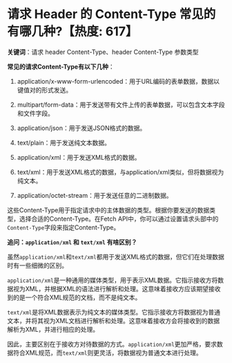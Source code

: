 # 请求 Header 的 Content-Type 常见的有哪几种?【热度: 617】

**关键词**：请求 header Content-Type、header Content-Type 参数类型

**常见的请求Content-Type有以下几种**：

1. application/x-www-form-urlencoded：用于URL编码的表单数据，数据以键值对的形式发送。

2. multipart/form-data：用于发送带有文件上传的表单数据，可以包含文本字段和文件字段。

3. application/json：用于发送JSON格式的数据。

4. text/plain：用于发送纯文本数据。

5. application/xml：用于发送XML格式的数据。

6. text/xml：用于发送XML格式的数据，与application/xml类似，但将数据视为纯文本。

7. application/octet-stream：用于发送任意的二进制数据。

这些Content-Type用于指定请求中的主体数据的类型。根据你要发送的数据类型，选择合适的Content-Type。在Fetch API中，你可以通过设置请求头部中的`Content-Type`字段来指定Content-Type。


**追问：`application/xml` 和 `text/xml` 有啥区别？**

虽然`application/xml`和`text/xml`都用于发送XML格式的数据，但它们在处理数据时有一些细微的区别。

`application/xml`是一种通用的媒体类型，用于表示XML数据。它指示接收方将数据视为XML，并根据XML的语法进行解析和处理。这意味着接收方应该期望接收到的是一个符合XML规范的文档，而不是纯文本。

`text/xml`是将XML数据表示为纯文本的媒体类型。它指示接收方将数据视为普通文本，并将其视为XML文档进行解析和处理。这意味着接收方会将接收到的数据解析为XML，并进行相应的处理。

因此，主要区别在于接收方对待数据的方式。`application/xml`更加严格，要求数据符合XML规范，而`text/xml`则更灵活，将数据视为普通文本进行处理。